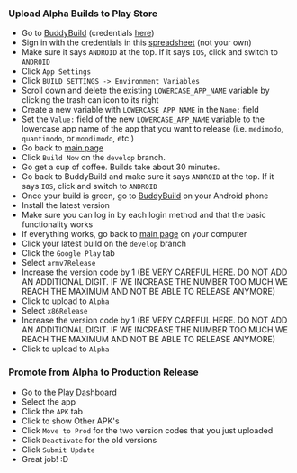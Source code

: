 ### Upload Alpha Builds to Play Store

- Go to [BuddyBuild](https://dashboard.buddybuild.com/apps/58544b2c77b9870100027394) (credentials [here](https://docs.google.com/spreadsheets/d/1v_u6g6YHWxyrLqNeHMVg-C20MxOc7n1NepB3X6plVAY/edit?userstoinvite=quantimodo.chrome@gmail.com&ts=58ac6d3a#gid=2130660029))
- Sign in with the credentials in this [spreadsheet](https://docs.google.com/spreadsheets/d/1v_u6g6YHWxyrLqNeHMVg-C20MxOc7n1NepB3X6plVAY/edit?userstoinvite=quantimodo.chrome@gmail.com&ts=58ac6d3a#gid=2130660029) (not your own)
- Make sure it says `ANDROID` at the top. If it says `IOS`, click and switch to `ANDROID`
- Click `App Settings`
- Click `BUILD SETTINGS -> Environment Variables`
- Scroll down and delete the existing `LOWERCASE_APP_NAME` variable by clicking the trash can icon to its right
- Create a new variable with `LOWERCASE_APP_NAME` in the `Name:` field
- Set the `Value:` field of the new `LOWERCASE_APP_NAME` variable to the lowercase app name of the app that you want to release (i.e. `medimodo`, `quantimodo`, or `moodimodo`, etc.)
- Go back to [main page](https://dashboard.buddybuild.com/apps/58544b2c77b9870100027394)
- Click `Build Now` on the `develop` branch.
- Go get a cup of coffee.  Builds take about 30 minutes.
- Go back to BuddyBuild and make sure it says `ANDROID` at the top. If it says `IOS`, click and switch to `ANDROID`
- Once your build is green, go to [BuddyBuild](https://dashboard.buddybuild.com/apps/58544b2c77b9870100027394) on your Android phone
- Install the latest version
- Make sure you can log in by each login method and that the basic functionality works
- If everything works, go back to [main page](https://dashboard.buddybuild.com/apps/58544b2c77b9870100027394) on your computer
- Click your latest build on the `develop` branch
- Click the `Google Play` tab
- Select `armv7Release`
- Increase the version code by 1 (BE VERY CAREFUL HERE. DO NOT ADD AN ADDITIONAL DIGIT. IF WE INCREASE THE NUMBER TOO MUCH WE REACH THE MAXIMUM AND NOT BE ABLE TO RELEASE ANYMORE)
- Click to upload to `Alpha`
- Select `x86Release`
- Increase the version code by 1 (BE VERY CAREFUL HERE. DO NOT ADD AN ADDITIONAL DIGIT. IF WE INCREASE THE NUMBER TOO MUCH WE REACH THE MAXIMUM AND NOT BE ABLE TO RELEASE ANYMORE)
- Click to upload to `Alpha`

### Promote from Alpha to Production Release
- Go to the [Play Dashboard](https://play.google.com/apps/publish)
- Select the app
- Click the `APK` tab
- Click to show Other APK's
- Click `Move to Prod` for the two version codes that you just uploaded
- Click `Deactivate` for the old versions
- Click `Submit Update`
- Great job!  :D
